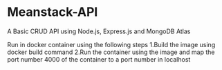 # Meanstack-API
A Basic CRUD API using Node.js, Express.js and MongoDB Atlas

Run in docker container using the following steps
 1.Build the image using docker build command
 2.Run the container using the image and map the port number 4000 of the container 
   to a port number in localhost
